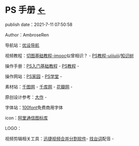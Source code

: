 # PS 手册 [←](index.md)

publish date：2021-7-11 07:50:58

Author：AmbroseRen

导航站：[优设导航](https://hao.uisdc.com/)

视频教程：[切图基础教程-imooc](https://www.imooc.com/learn/1228)似曾相识？ - [PS教程-uiiiuiii](https://uiiiuiii.com/photoshop)/[知识树](https://uiiiuiii.com/photoshop/1212128580.html)

操作手册：[PS入门基础教程](http://www.psdee.com/zone/rumen) - [PS教程](https://www.16xx8.com/photoshop/xinshoujiaocheng/) - []()

操作网站：[PS家园](https://www.psjia.com/) - [PS学堂](https://www.ren3.cn/) -  []()

素材站：[千图网](https://www.58pic.com/) - [千库网](https://588ku.com/) - [花瓣网](https://huaban.com/) - []()

原创设计参考：[大作](https://www.bigbigwork.com/) - []()

字体站：[100font](https://www.100font.com/)免费商用字体

icon：[阿里通信图标库](https://www.iconfont.cn/collections/detail?spm=a313x.7781069.1998910419.de12df413&cid=29)

LOGO：

视频剪辑相关工具：[迅捷视频合并分割软件](https://www.xunjieshipin.com/download-videoeditor)- [找台词](http://zhaotaici.cn/index.html##)配音 - []()
